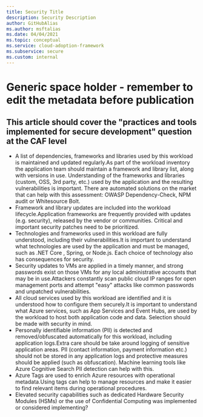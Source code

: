 ```yaml
---
title: Security Title
description: Security Description
author: GitHubAlias
ms.author: msftalias
ms.date: 04/04/2021
ms.topic: conceptual
ms.service: cloud-adoption-framework
ms.subservice: secure
ms.custom: internal
---
```


# Generic space holder - remember to edit the metadata before publication

## This article should cover the "practices and tools implemented for secure development" question at the CAF level

- A list of dependencies, frameworks and libraries used by this workload is maintained and updated regularly.As part of the workload inventory the application team should maintain a framework and library list, along with versions in use. Understanding of the frameworks and libraries (custom, OSS, 3rd party, etc.) used by the application and the resulting vulnerabilities is important. There are automated solutions on the market that can help with this assessment: OWASP Dependency-Check, NPM audit or Whitesource Bolt.
- Framework and library updates are included into the workload lifecycle.Application frameworks are frequently provided with updates (e.g. security), released by the vendor or communities. Critical and important security patches need to be prioritized.
- Technologies and frameworks used in this workload are fully understood, including their vulnerabilities.It is important to understand what technologies are used by the application and must be managed, such as .NET Core , Spring, or Node.js. Each choice of technology also has consequences for security.
- Security updates to VMs are applied in a timely manner, and strong passwords exist on those VMs for any local administrative accounts that may be in use.Attackers constantly scan public cloud IP ranges for open management ports and attempt "easy" attacks like common passwords and unpatched vulnerabilities.
- All cloud services used by this workload are identified and it is understood how to configure them securely.It is important to understand what Azure services, such as App Services and Event Hubs, are used by the workload to host both application code and data. Selection should be made with security in mind.
- Personally identifiable information (PII) is detected and removed/obfuscated automatically for this workload, including application logs.Extra care should be take around logging of sensitive application areas. PII (contact information, payment information etc.) should not be stored in any application logs and protective measures should be applied (such as obfuscation). Machine learning tools like Azure Cognitive Search PII detection can help with this.
- Azure Tags are used to enrich Azure resources with operational metadata.Using tags can help to manage resources and make it easier to find relevant items during operational procedures.
- Elevated security capabilities such as dedicated Hardware Security Modules (HSMs) or the use of Confidential Computing was implemented or considered implementing?

